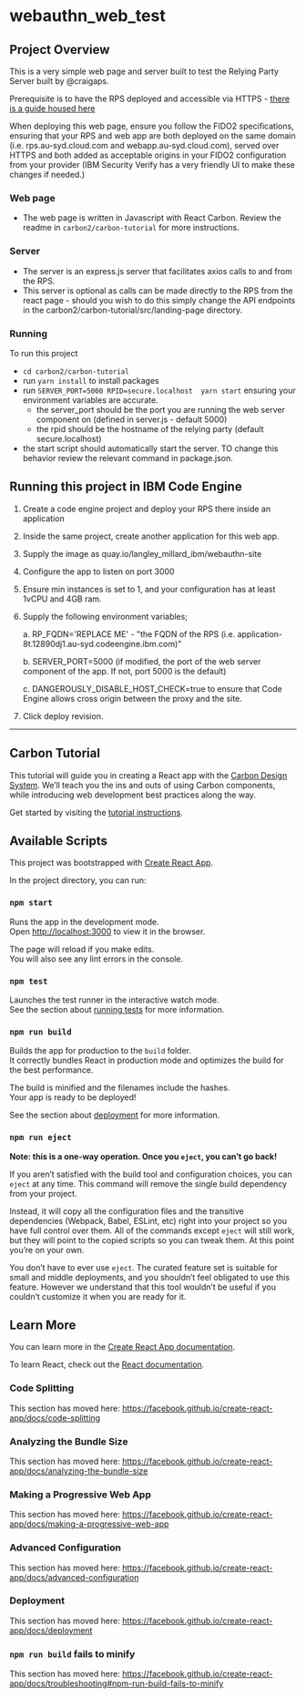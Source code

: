 # webauthn_web_test

## Project Overview 

This is a very simple web page and server built to test the Relying Party Server built by @craigaps. 

Prerequisite is to have the RPS deployed and accessible via HTTPS - [there is a guide housed here](https://github.com/ibm-security-verify/webauthn-relying-party-server-swift)

When deploying this web page, ensure you follow the FIDO2 specifications, ensuring that your RPS and web app are both deployed on the same domain (i.e. rps.au-syd.cloud.com and webapp.au-syd.cloud.com), served over HTTPS and both added as acceptable origins in your FIDO2 configuration from your provider (IBM Security Verify has a very friendly UI to make these changes if needed.)

### Web page 

* The web page is written in Javascript with React Carbon. Review the readme in `carbon2/carbon-tutorial` for more instructions. 


### Server 

* The server is an express.js server that facilitates axios calls to and from the RPS.
* This server is optional as calls can be made directly to the RPS from the react page - should you wish to do this simply change the API endpoints in the carbon2/carbon-tutorial/src/landing-page directory. 


### Running 

To run this project 
* `cd carbon2/carbon-tutorial` 
* run `yarn install` to install packages 
* run `SERVER_PORT=5000 RPID=secure.localhost  yarn start` ensuring your environment variables are accurate. 
    * the server_port should be the port you are running the web server component on (defined in server.js - default 5000)
    * the rpid should be the hostname of the relying party (default secure.localhost)
* the start script should automatically start the server. TO change this behavior review the relevant command in package.json. 

## Running this project in IBM Code Engine

1. Create a code engine project and deploy your RPS there inside an application
2. Inside the same project, create another application for this web app. 
3. Supply the image as quay.io/langley_millard_ibm/webauthn-site
4. Configure the app to listen on port 3000 
5. Ensure min instances is set to 1, and your configuration has at least 1vCPU and 4GB ram. 
6. Supply the following environment variables; 

    a. RP_FQDN='REPLACE ME' - "the FQDN of the RPS (i.e. application-8t.12890dj1.au-syd.codeengine.ibm.com)"

    b. SERVER_PORT=5000 (if modified, the port of the web server component of the app. If not, port 5000 is the default)

    c. DANGEROUSLY_DISABLE_HOST_CHECK=true to ensure that Code Engine allows cross origin between the proxy and the site. 

6. Click deploy revision. 

---

## Carbon Tutorial

This tutorial will guide you in creating a React app with the [Carbon Design System](https://www.carbondesignsystem.com/). We’ll teach you the ins and outs of using Carbon components, while introducing web development best practices along the way.

Get started by visiting the [tutorial instructions](https://carbondesignsystem.com/developing/react-tutorial/overview/).

## Available Scripts

This project was bootstrapped with [Create React App](https://github.com/facebook/create-react-app).

In the project directory, you can run:

### `npm start`

Runs the app in the development mode.<br>
Open [http://localhost:3000](http://localhost:3000) to view it in the browser.

The page will reload if you make edits.<br>
You will also see any lint errors in the console.

### `npm test`

Launches the test runner in the interactive watch mode.<br>
See the section about [running tests](https://facebook.github.io/create-react-app/docs/running-tests) for more information.

### `npm run build`

Builds the app for production to the `build` folder.<br>
It correctly bundles React in production mode and optimizes the build for the best performance.

The build is minified and the filenames include the hashes.<br>
Your app is ready to be deployed!

See the section about [deployment](https://facebook.github.io/create-react-app/docs/deployment) for more information.

### `npm run eject`

**Note: this is a one-way operation. Once you `eject`, you can’t go back!**

If you aren’t satisfied with the build tool and configuration choices, you can `eject` at any time. This command will remove the single build dependency from your project.

Instead, it will copy all the configuration files and the transitive dependencies (Webpack, Babel, ESLint, etc) right into your project so you have full control over them. All of the commands except `eject` will still work, but they will point to the copied scripts so you can tweak them. At this point you’re on your own.

You don’t have to ever use `eject`. The curated feature set is suitable for small and middle deployments, and you shouldn’t feel obligated to use this feature. However we understand that this tool wouldn’t be useful if you couldn’t customize it when you are ready for it.

## Learn More

You can learn more in the [Create React App documentation](https://facebook.github.io/create-react-app/docs/getting-started).

To learn React, check out the [React documentation](https://reactjs.org/).

### Code Splitting

This section has moved here: https://facebook.github.io/create-react-app/docs/code-splitting

### Analyzing the Bundle Size

This section has moved here: https://facebook.github.io/create-react-app/docs/analyzing-the-bundle-size

### Making a Progressive Web App

This section has moved here: https://facebook.github.io/create-react-app/docs/making-a-progressive-web-app

### Advanced Configuration

This section has moved here: https://facebook.github.io/create-react-app/docs/advanced-configuration

### Deployment

This section has moved here: https://facebook.github.io/create-react-app/docs/deployment

### `npm run build` fails to minify

This section has moved here: https://facebook.github.io/create-react-app/docs/troubleshooting#npm-run-build-fails-to-minify
